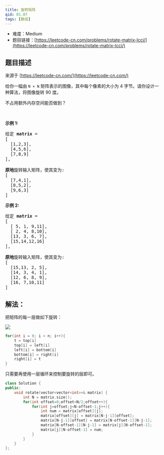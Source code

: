 ```yaml
---
title: 旋转矩阵
qid: 01.07
tags: [数组]
---
```



- 难度：Medium
- 题目链接：[https://leetcode-cn.com/problems/rotate-matrix-lcci/](https://leetcode-cn.com/problems/rotate-matrix-lcci/)


## 题目描述

来源于 [https://leetcode-cn.com/](https://leetcode-cn.com/)

<p>给你一幅由 <code>N &times; N</code> 矩阵表示的图像，其中每个像素的大小为 4 字节。请你设计一种算法，将图像旋转 90 度。</p>

<p>不占用额外内存空间能否做到？</p>

<p>&nbsp;</p>

<p><strong>示例 1:</strong></p>

<pre>给定 <strong>matrix</strong> = 
[
  [1,2,3],
  [4,5,6],
  [7,8,9]
],

<strong>原地</strong>旋转输入矩阵，使其变为:
[
  [7,4,1],
  [8,5,2],
  [9,6,3]
]
</pre>

<p><strong>示例 2:</strong></p>

<pre>给定 <strong>matrix</strong> =
[
  [ 5, 1, 9,11],
  [ 2, 4, 8,10],
  [13, 3, 6, 7],
  [15,14,12,16]
], 

<strong>原地</strong>旋转输入矩阵，使其变为:
[
  [15,13, 2, 5],
  [14, 3, 4, 1],
  [12, 6, 8, 9],
  [16, 7,10,11]
]
</pre>


## 解法：

把矩阵的每一层做如下旋转：

![](https://wangyu-name.oss-cn-hangzhou.aliyuncs.com/superbed/2020/05/21/5ec664e3c2a9a83be5d2042e.jpg)

```c++
for(int i = 0; i < n; i++){
    t = top[i]
    top[i] = left[i]
    left[i] = bottom[i]
    bottom[i] = right[i]
    right[i] = t
}
```

只需要再使用一层循环来控制要旋转的层即可。


```c++
class Solution {
public:
    void rotate(vector<vector<int>>& matrix) {
        int N = matrix.size();
        for(int offset=0;offset<N/2;offset++){
            for(int j=offset;j<N-offset-1;j++){
                int num = matrix[offset][j];
                matrix[offset][j] = matrix[N-j-1][offset];
                matrix[N-j-1][offset] = matrix[N-offset-1][N-j-1];
                matrix[N-offset-1][N-j-1] = matrix[j][N-offset-1];
                matrix[j][N-offset-1] = num;
            }
        }
    }
};
```